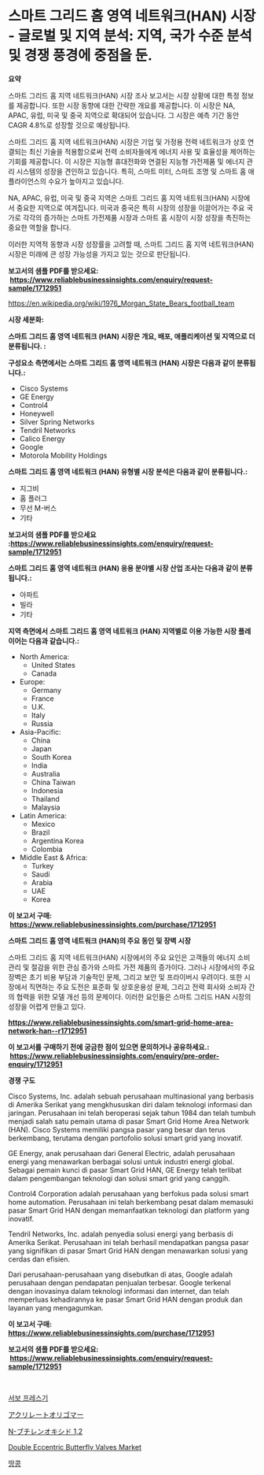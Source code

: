 <p><h1>스마트 그리드 홈 영역 네트워크(HAN) 시장 - 글로벌 및 지역 분석: 지역, 국가 수준 분석 및 경쟁 풍경에 중점을 둔.</h1></p><p><strong>요약</strong></p>
<p><p>스마트 그리드 홈 지역 네트워크(HAN) 시장 조사 보고서는 시장 상황에 대한 특정 정보를 제공합니다. 또한 시장 동향에 대한 간략한 개요를 제공합니다. 이 시장은 NA, APAC, 유럽, 미국 및 중국 지역으로 확대되어 있습니다. 그 시장은 예측 기간 동안 CAGR 4.8%로 성장할 것으로 예상됩니다.</p><p>스마트 그리드 홈 지역 네트워크(HAN) 시장은 기업 및 가정용 전력 네트워크가 상호 연결되는 최신 기술을 적용함으로써 전력 소비자들에게 에너지 사용 및 효율성을 제어하는 기회를 제공합니다. 이 시장은 지능형 휴대전화와 연결된 지능형 가전제품 및 에너지 관리 시스템의 성장을 견인하고 있습니다. 특히, 스마트 미터, 스마트 조명 및 스마트 홈 애플라이언스의 수요가 높아지고 있습니다.</p><p>NA, APAC, 유럽, 미국 및 중국 지역은 스마트 그리드 홈 지역 네트워크(HAN) 시장에서 중요한 지역으로 여겨집니다. 미국과 중국은 특히 시장의 성장을 이끌어가는 주요 국가로 각각의 증가하는 스마트 가전제품 시장과 스마트 홈 시장이 시장 성장을 촉진하는 중요한 역할을 합니다.</p><p>이러한 지역적 동향과 시장 성장률을 고려할 때, 스마트 그리드 홈 지역 네트워크(HAN) 시장은 미래에 큰 성장 가능성을 가지고 있는 것으로 판단됩니다.</p></p>
<p><strong>보고서의 샘플 PDF를 받으세요: &nbsp;<a href="https://www.reliablebusinessinsights.com/enquiry/request-sample/1712951">https://www.reliablebusinessinsights.com/enquiry/request-sample/1712951</a></strong></p>
<p><a href="https://en.wikipedia.org/wiki/1976_Morgan_State_Bears_football_team">https://en.wikipedia.org/wiki/1976_Morgan_State_Bears_football_team</a></p>
<p><strong>시장 세분화:</strong></p>
<p><strong> 스마트 그리드 홈 영역 네트워크 (HAN) 시장은 개요, 배포, 애플리케이션 및 지역으로 더 분류됩니다. :</strong></p>
<p><strong>구성요소 측면에서는 스마트 그리드 홈 영역 네트워크 (HAN) 시장은 다음과 같이 분류됩니다.:</strong></p>
<p><ul><li>Cisco Systems</li><li>GE Energy</li><li>Control4</li><li>Honeywell</li><li>Silver Spring Networks</li><li>Tendril Networks</li><li>Calico Energy</li><li>Google</li><li>Motorola Mobility Holdings</li></ul></p>
<p><strong> 스마트 그리드 홈 영역 네트워크 (HAN) 유형별 시장 분석은 다음과 같이 분류됩니다.:</strong></p>
<p><ul><li>지그비</li><li>홈 플러그</li><li>무선 M-버스</li><li>기타</li></ul></p>
<p><strong>보고서의 샘플 PDF를 받으세요 :<a href="https://www.reliablebusinessinsights.com/enquiry/request-sample/1712951">https://www.reliablebusinessinsights.com/enquiry/request-sample/1712951</a></strong></p>
<p><strong> 스마트 그리드 홈 영역 네트워크 (HAN) 응용 분야별 시장 산업 조사는 다음과 같이 분류됩니다.:</strong></p>
<p><ul><li>아파트</li><li>빌라</li><li>기타</li></ul></p>
<p><strong>지역 측면에서 스마트 그리드 홈 영역 네트워크 (HAN) 지역별로 이용 가능한 시장 플레이어는 다음과 같습니다.:</strong></p>
<p><ul>
    <li>
        North America:
        <ul>
            <li>United States</li>
            <li>Canada</li>
        </ul>
    </li>
    <li>
        Europe:
        <ul>
            <li>Germany</li>
            <li>France</li>
            <li>U.K.</li>
            <li>Italy</li>
            <li>Russia</li>
        </ul>
    </li>
    <li>
        Asia-Pacific:
        <ul>
            <li>China</li>
            <li>Japan</li>
            <li>South Korea</li>
            <li>India</li>
            <li>Australia</li>
            <li>China Taiwan</li>
            <li>Indonesia</li>
            <li>Thailand</li>
            <li>Malaysia</li>
        </ul>
    </li>
    <li>
        Latin America:
        <ul>
            <li>Mexico</li>
            <li>Brazil</li>
            <li>Argentina Korea</li>
            <li>Colombia</li>
        </ul>
    </li>
    <li>
        Middle East & Africa:
        <ul>
            <li>Turkey</li>
            <li>Saudi</li>
            <li>Arabia</li>
            <li>UAE</li>
            <li>Korea</li>
        </ul>
    </li>
    </ul></p>
<p><strong>이 보고서 구매: &nbsp;<a href="https://www.reliablebusinessinsights.com/purchase/1712951">https://www.reliablebusinessinsights.com/purchase/1712951</a></strong></p>
<p><strong>스마트 그리드 홈 영역 네트워크 (HAN)의 주요 동인 및 장벽 시장</strong></p>
<p><p>스마트 그리드 홈 지역 네트워크(HAN) 시장에서의 주요 요인은 고객들의 에너지 소비 관리 및 절감을 위한 관심 증가와 스마트 가전 제품의 증가이다. 그러나 시장에서의 주요 장벽은 초기 비용 부담과 기술적인 문제, 그리고 보안 및 프라이버시 우려이다. 또한 시장에서 직면하는 주요 도전은 표준화 및 상호운용성 문제, 그리고 전력 회사와 소비자 간의 협력을 위한 모델 개선 등의 문제이다. 이러한 요인들은 스마트 그리드 HAN 시장의 성장을 어렵게 만들고 있다.</p></p>
<p><strong><a href="https://www.reliablebusinessinsights.com/smart-grid-home-area-network-han--r1712951">https://www.reliablebusinessinsights.com/smart-grid-home-area-network-han--r1712951</a></strong></p>
<p><strong>이 보고서를 구매하기 전에 궁금한 점이 있으면 문의하거나 공유하세요.: &nbsp;<a href="https://www.reliablebusinessinsights.com/enquiry/pre-order-enquiry/1712951">https://www.reliablebusinessinsights.com/enquiry/pre-order-enquiry/1712951</a></strong></p>
<p><strong>경쟁 구도</strong></p>
<p><p>Cisco Systems, Inc. adalah sebuah perusahaan multinasional yang berbasis di Amerika Serikat yang mengkhususkan diri dalam teknologi informasi dan jaringan. Perusahaan ini telah beroperasi sejak tahun 1984 dan telah tumbuh menjadi salah satu pemain utama di pasar Smart Grid Home Area Network (HAN). Cisco Systems memiliki pangsa pasar yang besar dan terus berkembang, terutama dengan portofolio solusi smart grid yang inovatif.</p><p>GE Energy, anak perusahaan dari General Electric, adalah perusahaan energi yang menawarkan berbagai solusi untuk industri energi global. Sebagai pemain kunci di pasar Smart Grid HAN, GE Energy telah terlibat dalam pengembangan teknologi dan solusi smart grid yang canggih.</p><p>Control4 Corporation adalah perusahaan yang berfokus pada solusi smart home automation. Perusahaan ini telah berkembang pesat dalam memasuki pasar Smart Grid HAN dengan memanfaatkan teknologi dan platform yang inovatif.</p><p>Tendril Networks, Inc. adalah penyedia solusi energi yang berbasis di Amerika Serikat. Perusahaan ini telah berhasil mendapatkan pangsa pasar yang signifikan di pasar Smart Grid HAN dengan menawarkan solusi yang cerdas dan efisien.</p><p>Dari perusahaan-perusahaan yang disebutkan di atas, Google adalah perusahaan dengan pendapatan penjualan terbesar. Google terkenal dengan inovasinya dalam teknologi informasi dan internet, dan telah memperluas kehadirannya ke pasar Smart Grid HAN dengan produk dan layanan yang mengagumkan.</p></p>
<p><strong>이 보고서 구매: &nbsp; <a href="https://www.reliablebusinessinsights.com/purchase/1712951">https://www.reliablebusinessinsights.com/purchase/1712951</a></strong></p>
<p><strong>보고서의 샘플 PDF를 받으세요: &nbsp;<a href="https://www.reliablebusinessinsights.com/enquiry/request-sample/1712951">https://www.reliablebusinessinsights.com/enquiry/request-sample/1712951</a></strong><strong></strong></p>
<p>&nbsp;</p>
<p><p><a href="https://github.com/brendon65677/Market-Research-Report-List-1/blob/main/2200642168269.md">서보 프레스기</a></p><p><a href="https://github.com/KaliMetz2023/Market-Research-Report-List-1/blob/main/4205010157032.md">アクリレートオリゴマー</a></p><p><a href="https://github.com/oqoeusbvpadwjs08/Market-Research-Report-List-2/blob/main/9793323157033.md">N-ブチレンオキシド 1,2</a></p><p><a href="https://issuu.com/reportprime-2/docs/double-eccentric-butterfly-valves-market-size-2030">Double Eccentric Butterfly Valves Market</a></p><p><a href="https://github.com/Marcosoenrt565736/Market-Research-Report-List-1/blob/main/9117888168270.md">땅콩</a></p></p>
